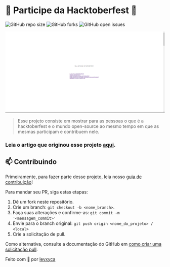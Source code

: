 # 🌸 Participe da Hacktoberfest 🌸

![GitHub repo size](https://img.shields.io/github/repo-size/levxyca/inicie-no-mundo-open-source?style=for-the-badge)
![GitHub forks](https://img.shields.io/github/forks/levxyca/inicie-no-mundo-open-source?style=for-the-badge)
![GitHub open issues](https://img.shields.io/github/issues/levxyca/inicie-no-mundo-open-source?style=for-the-badge)

![Imagem de exemplo da página inicial do site](img/example.png)

> Esse projeto consiste em mostrar para as pessoas o que é a hacktoberfest e o mundo open-source ao mesmo tempo em que as mesmas participam e contribuem nele.

### Leia o artigo que originou esse projeto [aqui](https://dev.to/levxyca/inicie-no-mundo-open-source-participando-da-hacktoberfest-3np6).

## 📫 Contribuindo

Primeiramente, para fazer parte desse projeto, leia nosso [guia de contribuição](CONTRIBUTING.md)!

Para mandar seu PR, siga estas etapas:

1. Dê um fork neste repositório.
2. Crie um branch: `git checkout -b <nome_branch>`.
3. Faça suas alterações e confirme-as: `git commit -m '<mensagem_commit>'`
4. Envie para o branch original: `git push origin <nome_do_projeto> / <local>`
5. Crie a solicitação de pull.

Como alternativa, consulte a documentação do GitHub em [como criar uma solicitação pull](https://help.github.com/en/github/collaborating-with-issues-and-pull-requests/creating-a-pull-request).

Feito com 💙 por [levxyca](https://levxyca.codes/)
